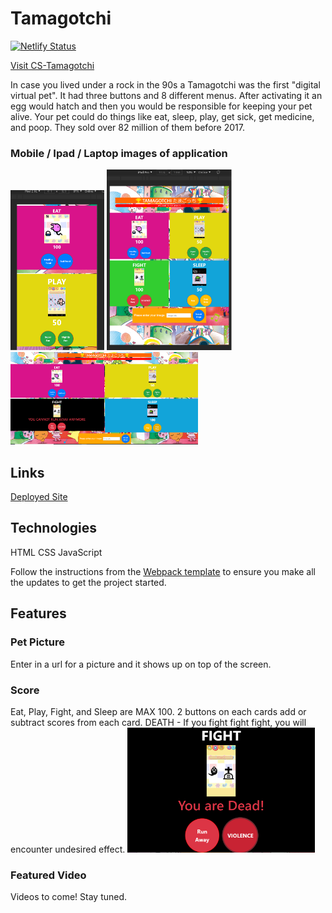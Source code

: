 # Tamagotchi
[![Netlify Status](https://api.netlify.com/api/v1/badges/d1ad1c07-2f84-4011-8bae-c0ef44ac4a07/deploy-status)](https://app.netlify.com/sites/cs-tamagotchi/deploys)

[Visit CS-Tamagotchi](https://cs-tamagotchi.netlify.app/)

In case you lived under a rock in the 90s a Tamagotchi was the first "digital virtual pet".  It had three buttons and 8 different menus.  After activating it an egg would hatch and then you would be responsible for keeping your pet alive.  Your pet could do things like eat, sleep, play, get sick, get medicine, and poop.  They sold over 82 million of them before 2017.

### Mobile / Ipad / Laptop images of application
<p float="left">
<img src="/src/images/mobile.png" width="150" />
<img src="/src/images/ipad.png" width="200" />
<img src="/src/images/laptop.png" width="300" />
</p>

## Links
[Deployed Site](https://cs-tamagotchi.netlify.app/)

## Technologies 
HTML
CSS
JavaScript

Follow the instructions from the [Webpack template](https://github.com/nss-nightclass-projects/webpack-template/blob/master/README.md) to ensure you make all the updates to get the project started.

## Features
### Pet Picture
Enter in a url for a picture and it shows up on top of the screen.

### Score
Eat, Play, Fight, and Sleep are MAX 100. 2 buttons on each cards add or subtract scores from each card. 
DEATH - If you fight fight fight, you will encounter undesired effect.
<img src="/src/images/death.png" width="300" />

### Featured Video

Videos to come! Stay tuned.
